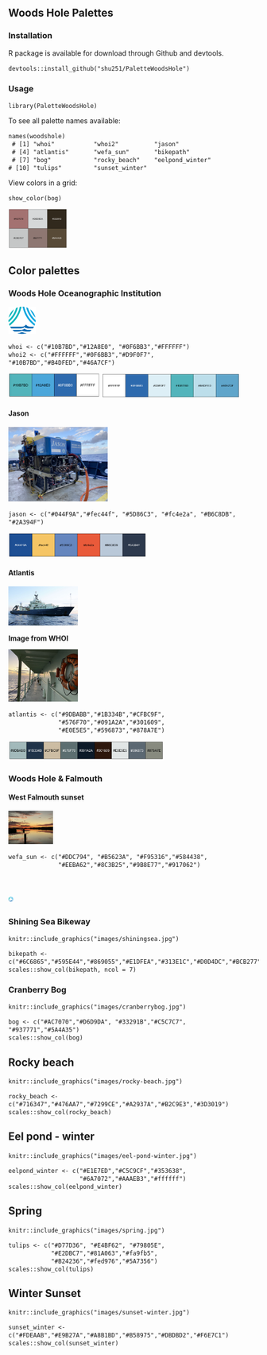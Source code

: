 ## Woods Hole Palettes


### Installation

R package is available for download through Github and devtools.
```
devtools::install_github("shu251/PaletteWoodsHole")
```


### Usage

```
library(PaletteWoodsHole)
```

To see all palette names available:
```
names(woodshole)
 # [1] "whoi"           "whoi2"          "jason"         
 # [4] "atlantis"       "wefa_sun"       "bikepath"      
 # [7] "bog"            "rocky_beach"    "eelpond_winter"
# [10] "tulips"         "sunset_winter" 
```

View colors in a grid:
```
show_color(bog)
```
<img src="https://github.com/shu251/PaletteWoodsHole/blob/master/images/bog-example.png" height="80">

## Color palettes

### Woods Hole Oceanographic Institution

<img src="https://github.com/shu251/PaletteWoodsHole/blob/master/images/whoi-logo.png" width="55">

```
whoi <- c("#10B7BD","#12A8E0", "#0F6BB3","#FFFFFF")
whoi2 <- c("#FFFFFF","#0F6BB3","#D9F0F7", "#10B7BD","#B4DFED","#46A7CF")
```
<img src="https://github.com/shu251/PaletteWoodsHole/blob/master/images/whoi1-line.png" height="50">
<img src="https://github.com/shu251/PaletteWoodsHole/blob/master/images/whoi2-line.png" height="50">

#### Jason

<img src="https://github.com/shu251/PaletteWoodsHole/blob/master/images/jason.jpg" width="200">

```
jason <- c("#044F9A","#fec44f", "#5D86C3", "#fc4e2a", "#B6C8DB", "#2A394F")
```
<img src="https://github.com/shu251/PaletteWoodsHole/blob/master/images/jason-line.png" height="50">

#### Atlantis

<img src="https://github.com/shu251/PaletteWoodsHole/blob/master/images/Atlantis.jpg" width="140">

**Image from WHOI**

<img src="https://github.com/shu251/PaletteWoodsHole/blob/master/images/atlantis-sunset.jpg" width="140">

```
atlantis <- c("#9DBABB","#1B334B","#CFBC9F",
              "#576F70","#091A2A","#301609",
              "#E0E5E5","#596873","#878A7E")
```
<img src="https://github.com/shu251/PaletteWoodsHole/blob/master/images/atlantis-line.png" height="40">

### Woods Hole & Falmouth

#### West Falmouth sunset

<img src="https://github.com/shu251/PaletteWoodsHole/blob/master/images/west-fal-sunset.jpg" width="90">

```{r}
wefa_sun <- c("#DDC794", "#B5623A", "#F95316","#584438",
              "#EEBA62","#8C3B25","#9B8E77","#917062")
```
# <img src="https://github.com/shu251/PaletteWoodsHole/blob/master/images/whoi-logo.png" height="10">

### Shining Sea Bikeway

```{r figurename, echo=FALSE,  out.width = '40%'}
knitr::include_graphics("images/shiningsea.jpg")
```

```{r, fig.height=7, fig.width=8}
bikepath <- c("#6C6865","#595E44","#869055","#E1DFEA","#313E1C","#D0D4DC","#BCB277")
scales::show_col(bikepath, ncol = 7)
```

### Cranberry Bog
```{r bog, echo=FALSE, out.width = '40%'}
knitr::include_graphics("images/cranberrybog.jpg")
```


```{r, fig.height=4, fig.width=6}
bog <- c("#AC7070","#D6D9DA", "#33291B","#C5C7C7", "#937771","#5A4A35")
scales::show_col(bog)
```

## Rocky beach


```{r, out.width= '30%'}
knitr::include_graphics("images/rocky-beach.jpg")
```


```{r}
rocky_beach <- c("#716347","#476AA7","#7299CE","#A2937A","#B2C9E3","#3D3019")
scales::show_col(rocky_beach)
```


## Eel pond - winter

```{r, out.width='30%'}
knitr::include_graphics("images/eel-pond-winter.jpg")
```


```{r}
eelpond_winter <- c("#E1E7ED","#C5C9CF","#353638",
                    "#6A7072","#AAAEB3","#ffffff")
scales::show_col(eelpond_winter)
```

## Spring

```{r, out.width='30%'}
knitr::include_graphics("images/spring.jpg")
```


```{r}
tulips <- c("#D77D36", "#E4BF62", "#79805E", 
            "#E2DBC7","#81A063","#fa9fb5",
            "#B24236","#fed976","#5A7356")
scales::show_col(tulips)
```

## Winter Sunset

```{r, out.width='30%'}
knitr::include_graphics("images/sunset-winter.jpg")
```


```{r}
sunset_winter <- c("#FDEAAB","#E9B27A","#A8B1BD","#B58975","#DBDBD2","#F6E7C1")
scales::show_col(sunset_winter)
```

